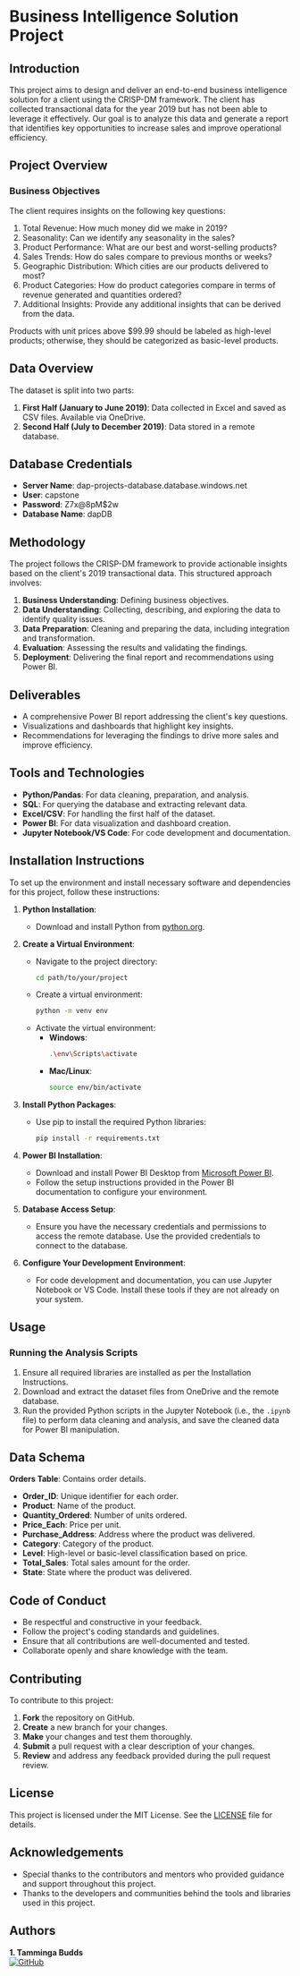 # Business Intelligence Solution Project

## Introduction
This project aims to design and deliver an end-to-end business intelligence solution for a client using the CRISP-DM framework. The client has collected transactional data for the year 2019 but has not been able to leverage it effectively. Our goal is to analyze this data and generate a report that identifies key opportunities to increase sales and improve operational efficiency.

## Project Overview
### Business Objectives
The client requires insights on the following key questions:
1. Total Revenue: How much money did we make in 2019?
2. Seasonality: Can we identify any seasonality in the sales?
3. Product Performance: What are our best and worst-selling products?
4. Sales Trends: How do sales compare to previous months or weeks?
5. Geographic Distribution: Which cities are our products delivered to most?
6. Product Categories: How do product categories compare in terms of revenue generated and quantities ordered?
7. Additional Insights: Provide any additional insights that can be derived from the data.

Products with unit prices above $99.99 should be labeled as high-level products; otherwise, they should be categorized as basic-level products.

## Data Overview
The dataset is split into two parts:
1. **First Half (January to June 2019)**: Data collected in Excel and saved as CSV files. Available via OneDrive.
2. **Second Half (July to December 2019)**: Data stored in a remote database.

## Database Credentials
- **Server Name**: dap-projects-database.database.windows.net
- **User**: capstone
- **Password**: Z7x@8pM$2w
- **Database Name**: dapDB

## Methodology
The project follows the CRISP-DM framework to provide actionable insights based on the client's 2019 transactional data. This structured approach involves:
1. **Business Understanding**: Defining business objectives.
2. **Data Understanding**: Collecting, describing, and exploring the data to identify quality issues.
3. **Data Preparation**: Cleaning and preparing the data, including integration and transformation.
4. **Evaluation**: Assessing the results and validating the findings.
5. **Deployment**: Delivering the final report and recommendations using Power BI.

## Deliverables
- A comprehensive Power BI report addressing the client's key questions.
- Visualizations and dashboards that highlight key insights.
- Recommendations for leveraging the findings to drive more sales and improve efficiency.

## Tools and Technologies
- **Python/Pandas**: For data cleaning, preparation, and analysis.
- **SQL**: For querying the database and extracting relevant data.
- **Excel/CSV**: For handling the first half of the dataset.
- **Power BI**: For data visualization and dashboard creation.
- **Jupyter Notebook/VS Code**: For code development and documentation.

## Installation Instructions
To set up the environment and install necessary software and dependencies for this project, follow these instructions:

1. **Python Installation**:
   - Download and install Python from [python.org](https://www.python.org/).

2. **Create a Virtual Environment**:
   - Navigate to the project directory:
     ```bash
     cd path/to/your/project
     ```
   - Create a virtual environment:
     ```bash
     python -m venv env
     ```
   - Activate the virtual environment:
     - **Windows**:
       ```bash
       .\env\Scripts\activate
       ```
     - **Mac/Linux**:
       ```bash
       source env/bin/activate
       ```

3. **Install Python Packages**:
   - Use pip to install the required Python libraries:
     ```bash
     pip install -r requirements.txt
     ```

4. **Power BI Installation**:
   - Download and install Power BI Desktop from [Microsoft Power BI](https://powerbi.microsoft.com/desktop/).
   - Follow the setup instructions provided in the Power BI documentation to configure your environment.

5. **Database Access Setup**:
   - Ensure you have the necessary credentials and permissions to access the remote database. Use the provided credentials to connect to the database.

6. **Configure Your Development Environment**:
   - For code development and documentation, you can use Jupyter Notebook or VS Code. Install these tools if they are not already on your system.

## Usage
### Running the Analysis Scripts
1. Ensure all required libraries are installed as per the Installation Instructions.
2. Download and extract the dataset files from OneDrive and the remote database.
3. Run the provided Python scripts in the Jupyter Notebook (i.e., the `.ipynb` file) to perform data cleaning and analysis, and save the cleaned data for Power BI manipulation.

## Data Schema
**Orders Table**: Contains order details.
- **Order_ID**: Unique identifier for each order.
- **Product**: Name of the product.
- **Quantity_Ordered**: Number of units ordered.
- **Price_Each**: Price per unit.
- **Purchase_Address**: Address where the product was delivered.
- **Category**: Category of the product.
- **Level**: High-level or basic-level classification based on price.
- **Total_Sales**: Total sales amount for the order.
- **State**: State where the product was delivered.

## Code of Conduct
- Be respectful and constructive in your feedback.
- Follow the project's coding standards and guidelines.
- Ensure that all contributions are well-documented and tested.
- Collaborate openly and share knowledge with the team.

## Contributing
To contribute to this project:
1. **Fork** the repository on GitHub.
2. **Create** a new branch for your changes.
3. **Make** your changes and test them thoroughly.
4. **Submit** a pull request with a clear description of your changes.
5. **Review** and address any feedback provided during the pull request review.

## License
This project is licensed under the MIT License. See the [LICENSE](LICENSE) file for details.

## Acknowledgements
- Special thanks to the contributors and mentors who provided guidance and support throughout this project.
- Thanks to the developers and communities behind the tools and libraries used in this project.



## Authors
 
**1. Tamminga Budds**  
[![GitHub](https://img.shields.io/badge/GitHub-budds300-blue?logo=github)](https://github.com/budds300)



